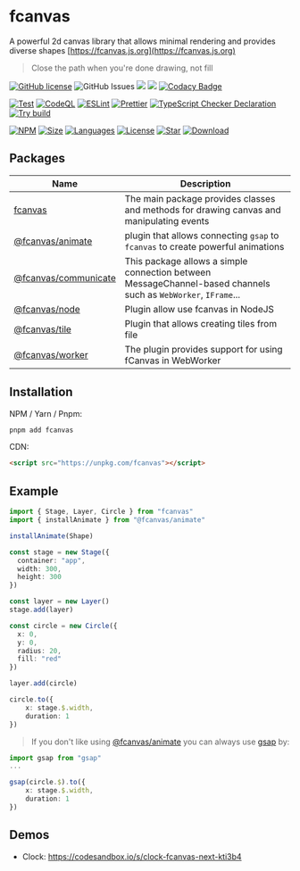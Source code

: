 # fcanvas

A powerful 2d canvas library that allows minimal rendering and provides diverse shapes
[https://fcanvas.js.org](https://fcanvas.js.org)

> Close the path when you're done drawing, not fill

[![GitHub license](https://img.shields.io/github/license/fcanvas/fcanvas)](https://github.com/fcanvas/fcanvas/blob/main/LICENSE) <img alt="GitHub Issues" src="https://img.shields.io/github/issues/fcanvas/fcanvas" />
![](https://api.codiga.io/project/36063/score/svg)
![](https://api.codiga.io/project/36063/status/svg)
[![Codacy Badge](https://app.codacy.com/project/badge/Grade/6ebf64a01f6c4d5fa89b3fb17b1a3f9f)](https://app.codacy.com/gh/fcanvas/fcanvas/dashboard?utm_source=gh&utm_medium=referral&utm_content=&utm_campaign=Badge_grade)

[![Test](https://github.com/fcanvas/fcanvas/actions/workflows/test.yml/badge.svg)](https://github.com/fcanvas/fcanvas/actions/workflows/test.yml)
[![CodeQL](https://github.com/fcanvas/fcanvas/actions/workflows/codeql.yml/badge.svg)](https://github.com/fcanvas/fcanvas/actions/workflows/codeql.yml)
[![ESLint](https://github.com/fcanvas/fcanvas/actions/workflows/eslint.yml/badge.svg)](https://github.com/fcanvas/fcanvas/actions/workflows/eslint.yml)
[![Prettier](https://github.com/fcanvas/fcanvas/actions/workflows/prettier.yml/badge.svg)](https://github.com/fcanvas/fcanvas/actions/workflows/pretter.yml)
[![TypeScript Checker Declaration](https://github.com/fcanvas/fcanvas/actions/workflows/typing.yml/badge.svg)](https://github.com/fcanvas/fcanvas/actions/workflows/typing.yml)
[![Try build](https://github.com/fcanvas/fcanvas/actions/workflows/try-build.yml/badge.svg)](https://github.com/fcanvas/fcanvas/actions/workflows/try-build.yml)


[![NPM](https://badge.fury.io/js/fcanvas.svg)](http://badge.fury.io/js/fcanvas)
[![Size](https://img.shields.io/bundlephobia/minzip/fcanvas/latest)](https://npmjs.org/package/fcanvas)
[![Languages](https://img.shields.io/github/languages/top/fcanvas/fcanvas)](https://npmjs.org/package/fcanvas)
[![License](https://img.shields.io/npm/l/fcanvas)](https://npmjs.org/package/fcanvas)
[![Star](https://img.shields.io/github/stars/fcanvas/fcanvas)](https://github.com/fcanvas/fcanvas/stargazers)
[![Download](https://img.shields.io/npm/dm/fcanvas)](https://npmjs.org/package/fcanvas)

## Packages
| Name | Description |
| ---- | ----------- |
| [fcanvas](./packages/fcanvas/) | The main package provides classes and methods for drawing canvas and manipulating events |
| [@fcanvas/animate](./packages/animate/) | plugin that allows connecting `gsap` to `fcanvas` to create powerful animations |
| [@fcanvas/communicate](./packages/communicate/) | This package allows a simple connection between MessageChannel-based channels such as `WebWorker`, `IFrame`... |
| [@fcanvas/node](./packages/node/) | Plugin allow use fcanvas in NodeJS |
| [@fcanvas/tile](./packages/tile/) | Plugin that allows creating tiles from file |
| [@fcanvas/worker](./packages/worker) | The plugin provides support for using fCanvas in WebWorker | 

## Installation

NPM / Yarn / Pnpm:

```bash
pnpm add fcanvas
```

CDN:

```html
<script src="https://unpkg.com/fcanvas"></script>
```

## Example

```ts
import { Stage, Layer, Circle } from "fcanvas"
import { installAnimate } from "@fcanvas/animate"

installAnimate(Shape)

const stage = new Stage({
  container: "app",
  width: 300,
  height: 300
})

const layer = new Layer()
stage.add(layer)

const circle = new Circle({
  x: 0,
  y: 0,
  radius: 20,
  fill: "red"
})

layer.add(circle)

circle.to({
    x: stage.$.width,
    duration: 1
})
```

> If you don't like using [@fcanvas/animate](https://npmjs.com/package/@fcanvas/animate) you can always use [gsap](https://npmjs.com/package/gsap) by:


```ts
import gsap from "gsap"
...

gsap(circle.$).to({
    x: stage.$.width,
    duration: 1
})
```

## Demos

- Clock: https://codesandbox.io/s/clock-fcanvas-next-kti3b4
